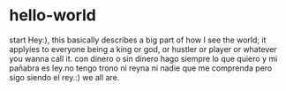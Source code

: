 # hello-world
start
Hey:),
this basically describes a big part of how I see the world; it applyies to everyone being a king or god, or hustler or player or whatever you wanna call it. 
con dinero o sin dinero hago siempre lo que quiero y mi pañabra es ley.no tengo trono ni reyna ni nadie que me comprenda pero sigo siendo el rey.:)
we all are.
